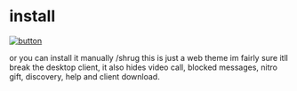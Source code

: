 # install
[![button](https://img.shields.io/badge/install%20directly%20with-stylus-9cf)](https://github.com/NotNocky/Minobu/raw/main/Discord/DiscordMinobu.user.css)

or you can install it manually /shrug
this is just a web theme im fairly sure itll break the desktop client, it also hides video call, blocked messages, nitro gift, discovery, help and client download.
